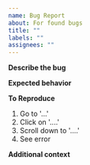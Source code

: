 ```yaml
---
name: Bug Report
about: For found bugs
title: ""
labels: ""
assignees: ""
---
```


**Describe the bug**
<!-- A clear and concise description of what the bug is. -->

**Expected behavior**
<!-- A clear and concise description of what you expected to happen. -->

**To Reproduce**
<!-- Steps to reproduce the behavior: -->

1. Go to '...'
2. Click on '....'
3. Scroll down to '....'
4. See error

**Additional context**
<!-- Add any other context about the problem here. -->

